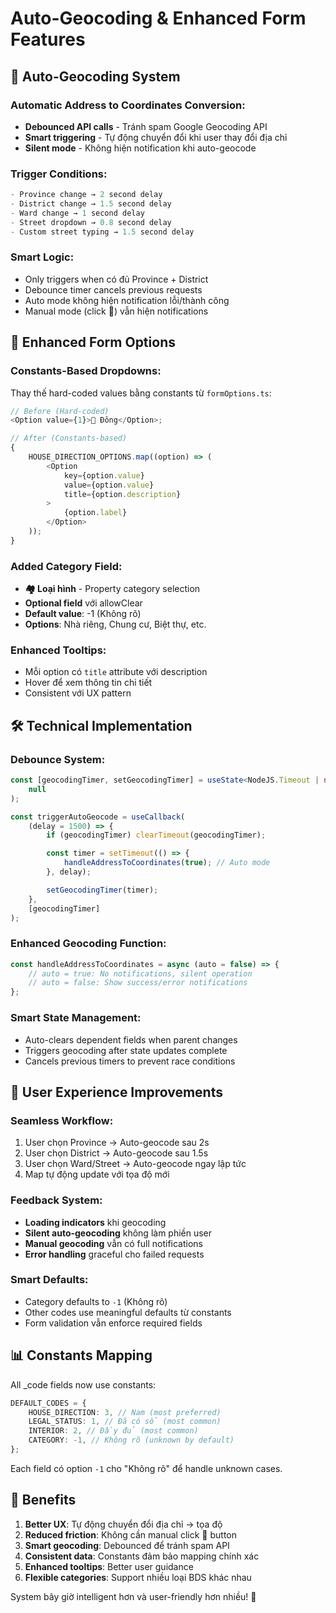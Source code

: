 # Auto-Geocoding & Enhanced Form Features

## 🔄 **Auto-Geocoding System**

### **Automatic Address to Coordinates Conversion:**

-   **Debounced API calls** - Tránh spam Google Geocoding API
-   **Smart triggering** - Tự động chuyển đổi khi user thay đổi địa chỉ
-   **Silent mode** - Không hiện notification khi auto-geocode

### **Trigger Conditions:**

```typescript
- Province change → 2 second delay
- District change → 1.5 second delay
- Ward change → 1 second delay
- Street dropdown → 0.8 second delay
- Custom street typing → 1.5 second delay
```

### **Smart Logic:**

-   Only triggers when có đủ Province + District
-   Debounce timer cancels previous requests
-   Auto mode không hiện notification lỗi/thành công
-   Manual mode (click 📍) vẫn hiện notifications

## 🎯 **Enhanced Form Options**

### **Constants-Based Dropdowns:**

Thay thế hard-coded values bằng constants từ `formOptions.ts`:

```typescript
// Before (Hard-coded)
<Option value={1}>🌅 Đông</Option>;

// After (Constants-based)
{
    HOUSE_DIRECTION_OPTIONS.map((option) => (
        <Option
            key={option.value}
            value={option.value}
            title={option.description}
        >
            {option.label}
        </Option>
    ));
}
```

### **Added Category Field:**

-   **🏘️ Loại hình** - Property category selection
-   **Optional field** với allowClear
-   **Default value**: -1 (Không rõ)
-   **Options**: Nhà riêng, Chung cư, Biệt thự, etc.

### **Enhanced Tooltips:**

-   Mỗi option có `title` attribute với description
-   Hover để xem thông tin chi tiết
-   Consistent với UX pattern

## 🛠️ **Technical Implementation**

### **Debounce System:**

```typescript
const [geocodingTimer, setGeocodingTimer] = useState<NodeJS.Timeout | null>(
    null
);

const triggerAutoGeocode = useCallback(
    (delay = 1500) => {
        if (geocodingTimer) clearTimeout(geocodingTimer);

        const timer = setTimeout(() => {
            handleAddressToCoordinates(true); // Auto mode
        }, delay);

        setGeocodingTimer(timer);
    },
    [geocodingTimer]
);
```

### **Enhanced Geocoding Function:**

```typescript
const handleAddressToCoordinates = async (auto = false) => {
    // auto = true: No notifications, silent operation
    // auto = false: Show success/error notifications
};
```

### **Smart State Management:**

-   Auto-clears dependent fields when parent changes
-   Triggers geocoding after state updates complete
-   Cancels previous timers to prevent race conditions

## 🎨 **User Experience Improvements**

### **Seamless Workflow:**

1. User chọn Province → Auto-geocode sau 2s
2. User chọn District → Auto-geocode sau 1.5s
3. User chọn Ward/Street → Auto-geocode ngay lập tức
4. Map tự động update với tọa độ mới

### **Feedback System:**

-   **Loading indicators** khi geocoding
-   **Silent auto-geocoding** không làm phiền user
-   **Manual geocoding** vẫn có full notifications
-   **Error handling** graceful cho failed requests

### **Smart Defaults:**

-   Category defaults to `-1` (Không rõ)
-   Other codes use meaningful defaults từ constants
-   Form validation vẫn enforce required fields

## 📊 **Constants Mapping**

All \_code fields now use constants:

```typescript
DEFAULT_CODES = {
    HOUSE_DIRECTION: 3, // Nam (most preferred)
    LEGAL_STATUS: 1, // Đã có sổ (most common)
    INTERIOR: 2, // Đầy đủ (most common)
    CATEGORY: -1, // Không rõ (unknown by default)
};
```

Each field có option `-1` cho "Không rõ" để handle unknown cases.

## 🚀 **Benefits**

1. **Better UX**: Tự động chuyển đổi địa chỉ → tọa độ
2. **Reduced friction**: Không cần manual click 📍 button
3. **Smart geocoding**: Debounced để tránh spam API
4. **Consistent data**: Constants đảm bảo mapping chính xác
5. **Enhanced tooltips**: Better user guidance
6. **Flexible categories**: Support nhiều loại BDS khác nhau

System bây giờ intelligent hơn và user-friendly hơn nhiều! 🎯
